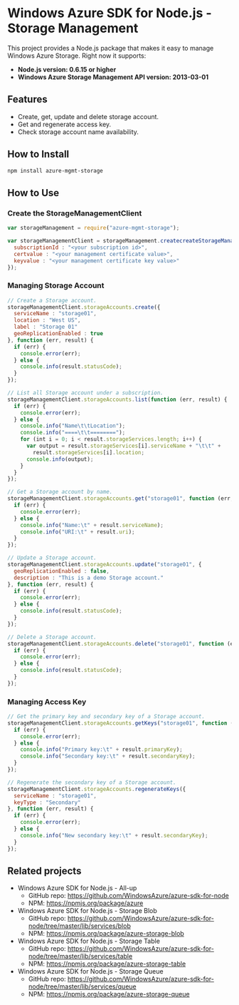 # Windows Azure SDK for Node.js - Storage Management

This project provides a Node.js package that makes it easy to manage Windows Azure Storage. Right now it supports:
- **Node.js version: 0.6.15 or higher**
- **Windows Azure Storage Management API version: 2013-03-01**

## Features

- Create, get, update and delete storage account.
- Get and regenerate access key.
- Check storage account name availability.

## How to Install

```bash
npm install azure-mgmt-storage
```

## How to Use

### Create the StorageManagementClient

```javascript
var storageManagement = require("azure-mgmt-storage");

var storageManagementClient = storageManagement.createcreateStorageManagementClient({
  subscriptionId : "<your subscription id>",
  certvalue : "<your management certificate value>",
  keyvalue : "<your management certificate key value>"
});
```

### Managing Storage Account

```javascript
// Create a Storage account.
storageManagementClient.storageAccounts.create({
  serviceName : "storage01",
  location : "West US",
  label : "Storage 01"
  geoReplicationEnabled : true
}, function (err, result) {
  if (err) {
    console.error(err);
  } else {
    console.info(result.statusCode);
  }
});

// List all Storage account under a subscription.
storageManagementClient.storageAccounts.list(function (err, result) {
  if (err) {
    console.error(err);
  } else {
    console.info("Name\t\tLocation");
    console.info("====\t\t========");
    for (int i = 0; i < result.storageServices.length; i++) {
      var output = result.storageServices[i].serviceName + "\t\t" +
        result.storageServices[i].location;
      console.info(output);
    }
  }
});

// Get a Storage account by name.
storageManagementClient.storageAccounts.get("storage01", function (err, result) {
  if (err) {
    console.error(err);
  } else {
    console.info("Name:\t" + result.serviceName);
    console.info("URI:\t" + result.uri);
  }
});

// Update a Storage account.
storageManagementClient.storageAccounts.update("storage01", {
  geoReplicationEnabled : false,
  description : "This is a demo Storage account."
}, function (err, result) {
  if (err) {
    console.error(err);
  } else {
    console.info(result.statusCode);
  }
});

// Delete a Storage account.
storageManagementClient.storageAccounts.delete("storage01", function (err, result) {
  if (err) {
    console.error(err);
  } else {
    console.info(result.statusCode);
  }
});
```

### Managing Access Key

```javascript
// Get the primary key and secondary key of a Storage account.
storageManagementClient.storageAccounts.getKeys("storage01", function (err, result) {
  if (err) {
    console.error(err);
  } else {
    console.info("Primary key:\t" + result.primaryKey);
    console.info("Secondary key:\t" + result.secondaryKey);
  }
});

// Regenerate the secondary key of a Storage account.
storageManagementClient.storageAccounts.regenerateKeys({
  serviceName : "storage01",
  keyType : "Secondary"
}, function (err, result) {
  if (err) {
    console.error(err);
  } else {
    console.info("New secondary key:\t" + result.secondaryKey);
  }
});
```

## Related projects

- Windows Azure SDK for Node.js - All-up
  - GitHub repo: https://github.com/WindowsAzure/azure-sdk-for-node
  - NPM: https://npmjs.org/package/azure
- Windows Azure SDK for Node.js - Storage Blob
  - GitHub repo: https://github.com/WindowsAzure/azure-sdk-for-node/tree/master/lib/services/blob
  - NPM: https://npmjs.org/package/azure-storage-blob
- Windows Azure SDK for Node.js - Storage Table
  - GitHub repo: https://github.com/WindowsAzure/azure-sdk-for-node/tree/master/lib/services/table
  - NPM: https://npmjs.org/package/azure-storage-table
- Windows Azure SDK for Node.js - Storage Queue
  - GitHub repo: https://github.com/WindowsAzure/azure-sdk-for-node/tree/master/lib/services/queue
  - NPM: https://npmjs.org/package/azure-storage-queue

 